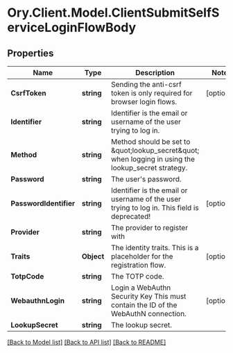 # Ory.Client.Model.ClientSubmitSelfServiceLoginFlowBody

## Properties

Name | Type | Description | Notes
------------ | ------------- | ------------- | -------------
**CsrfToken** | **string** | Sending the anti-csrf token is only required for browser login flows. | [optional] 
**Identifier** | **string** | Identifier is the email or username of the user trying to log in. | 
**Method** | **string** | Method should be set to \&quot;lookup_secret\&quot; when logging in using the lookup_secret strategy. | 
**Password** | **string** | The user&#39;s password. | 
**PasswordIdentifier** | **string** | Identifier is the email or username of the user trying to log in. This field is deprecated! | [optional] 
**Provider** | **string** | The provider to register with | 
**Traits** | **Object** | The identity traits. This is a placeholder for the registration flow. | [optional] 
**TotpCode** | **string** | The TOTP code. | 
**WebauthnLogin** | **string** | Login a WebAuthn Security Key  This must contain the ID of the WebAuthN connection. | [optional] 
**LookupSecret** | **string** | The lookup secret. | 

[[Back to Model list]](../README.md#documentation-for-models) [[Back to API list]](../README.md#documentation-for-api-endpoints) [[Back to README]](../README.md)

